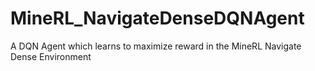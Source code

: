 # MineRL_NavigateDenseDQNAgent
A DQN Agent which learns to maximize reward in the MineRL Navigate Dense Environment
